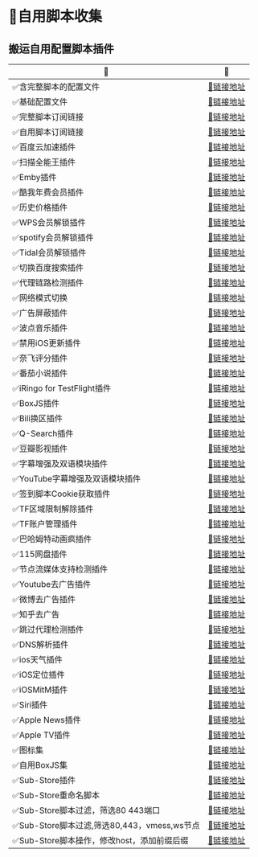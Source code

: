 # :balloon:自用脚本收集  
## 搬运自用配置脚本插件

|:balloon:|:link:|
|--|--|
|:white_check_mark:含完整脚本的配置文件|[:link:链接地址](https://raw.githubusercontent.com/deezertidal/private/main/Loon_Full.conf)|
|:white_check_mark:基础配置文件|[:link:链接地址](https://raw.githubusercontent.com/deezertidal/private/main/Loon_Basic.conf)|
|:white_check_mark:完整脚本订阅链接|[:link:链接地址](https://raw.githubusercontent.com/deezertidal/private/main/Script_Ultra.js)|
|:white_check_mark:自用脚本订阅链接|[:link:链接地址](https://raw.githubusercontent.com/deezertidal/private/main/scripts_collection.js)|
|:white_check_mark:百度云加速插件|[:link:链接地址](https://raw.githubusercontent.com/deezertidal/private/main/BaiduCloud.plugin)| 
|:white_check_mark:扫描全能王插件|[:link:链接地址](https://raw.githubusercontent.com/deezertidal/private/main/CamScanner.plugin)| 
|:white_check_mark:Emby插件|[:link:链接地址](https://raw.githubusercontent.com/deezertidal/private/main/Emby.plugin)| 
|:white_check_mark:酷我年费会员插件|[:link:链接地址](https://raw.githubusercontent.com/deezertidal/private/main/KuwoVip.plugin)|
|:white_check_mark:历史价格插件|[:link:链接地址](https://raw.githubusercontent.com/deezertidal/private/main/Price.plugin)|
|:white_check_mark:WPS会员解锁插件|[:link:链接地址](https://raw.githubusercontent.com/deezertidal/private/main/WPS.plugin)|
|:white_check_mark:spotify会员解锁插件|[:link:链接地址](https://raw.githubusercontent.com/deezertidal/private/main/SpotifyPremium.plugin)|
|:white_check_mark:Tidal会员解锁插件|[:link:链接地址](https://raw.githubusercontent.com/deezertidal/private/main/Tidal-HiFi.plugin)|
|:white_check_mark:切换百度搜索插件|[:link:链接地址](https://raw.githubusercontent.com/deezertidal/private/main/B-Search.plugin)|
|:white_check_mark:代理链路检测插件|[:link:链接地址](https://raw.githubusercontent.com/deezertidal/private/main/NodeLinkCheck.plugin)| 
|:white_check_mark:网络模式切换|[:link:链接地址](https://raw.githubusercontent.com/deezertidal/private/main/Running-Mode.plugin)|
|:white_check_mark:广告屏蔽插件|[:link:链接地址](https://raw.githubusercontent.com/deezertidal/private/main/AdBlock.plugin)|
|:white_check_mark:波点音乐插件|[:link:链接地址](https://raw.githubusercontent.com/deezertidal/private/main/Bodian.plugin)|
|:white_check_mark:禁用iOS更新插件|[:link:链接地址](https://raw.githubusercontent.com/deezertidal/private/main/DisableUpdate.plugin)|
|:white_check_mark:奈飞评分插件|[:link:链接地址](https://raw.githubusercontent.com/deezertidal/private/main/Ratings.plugin)|
|:white_check_mark:番茄小说插件|[:link:链接地址](https://raw.githubusercontent.com/deezertidal/private/main/fanqienovel.plugin)|
|:white_check_mark:iRingo for TestFlight插件|[:link:链接地址](https://raw.githubusercontent.com/deezertidal/private/main/iRingo_TestFlight.plugin)|
|:white_check_mark:BoxJS插件|[:link:链接地址](https://raw.githubusercontent.com/chavyleung/scripts/master/box/rewrite/boxjs.rewrite.loon.tf.plugin)|
|:white_check_mark:Bili换区插件|[:link:链接地址](https://raw.githubusercontent.com/Coldvvater/Loon/master/Plugin/Bili_Auto_Regions.plugin)|
|:white_check_mark:Q-Search插件|[:link:链接地址](https://raw.githubusercontent.com/Coldvvater/Loon/master/Plugin/Q-Search.plugin)|
|:white_check_mark:豆瓣影视插件|[:link:链接地址](https://raw.githubusercontent.com/Coldvvater/Loon/master/Plugin/DouBanPlay.plugin)|
|:white_check_mark:字幕增强及双语模块插件|[:link:链接地址](https://raw.githubusercontent.com/DualSubs/DualSubs/main/plugin/DualSubs.plugin)|
|:white_check_mark:YouTube字幕增强及双语模块插件|[:link:链接地址](https://raw.githubusercontent.com/DualSubs/DualSubs/main/plugin/DualSubs.YouTube.plugin)|
|:white_check_mark:签到脚本Cookie获取插件|[:link:链接地址](https://raw.githubusercontent.com/NobyDa/Script/master/Loon/Loon_GetCookie.plugin)|
|:white_check_mark:TF区域限制解除插件|[:link:链接地址](https://raw.githubusercontent.com/NobyDa/Script/master/Loon/Loon_TF_Download.plugin)|
|:white_check_mark:TF账户管理插件|[:link:链接地址](https://raw.githubusercontent.com/NobyDa/Script/master/Loon/Loon_TF_Account.plugin)|
|:white_check_mark:巴哈姆特动画疯插件|[:link:链接地址](https://raw.githubusercontent.com/NobyDa/Script/master/Loon/Loon_Bahamut_ADS.plugin)|
|:white_check_mark:115网盘插件|[:link:链接地址](https://raw.githubusercontent.com/Tartarus2014/Loon-Script/master/Plugin/115.plugin)|
|:white_check_mark:节点流媒体支持检测插件|[:link:链接地址](https://raw.githubusercontent.com/Tartarus2014/Loon-Script/master/Plugin/MediaCheck.plugin)|
|:white_check_mark:Youtube去广告插件|[:link:链接地址](https://raw.githubusercontent.com/Tartarus2014/Loon-Script/master/Plugin/Block/YouTubeAds.plugin)|
|:white_check_mark:微博去广告插件|[:link:链接地址](https://raw.githubusercontent.com/Tartarus2014/Loon-Script/master/Plugin/Block/WeiboAds.plugin)|
|:white_check_mark:知乎去广告|[:link:链接地址](https://raw.githubusercontent.com/Tartarus2014/Loon-Script/master/Plugin/Block/ZhiHu.plugin)|
|:white_check_mark:跳过代理检测插件|[:link:链接地址](https://raw.githubusercontent.com/Tartarus2014/Loon-Script/master/Plugin/skip-proxy.plugin)|
|:white_check_mark:DNS解析插件|[:link:链接地址](https://raw.githubusercontent.com/VirgilClyne/VirgilClyne/main/modules/DNS/DNS.plugin)|
|:white_check_mark:ios天气插件|[:link:链接地址](https://raw.githubusercontent.com/VirgilClyne/iRingo/main/plugin/Weather.plugin)|
|:white_check_mark:iOS定位插件|[:link:链接地址](https://raw.githubusercontent.com/VirgilClyne/iRingo/main/plugin/Location.plugin)|
|:white_check_mark:iOSMitM插件|[:link:链接地址](https://raw.githubusercontent.com/VirgilClyne/iRingo/main/plugin/MitM.plugin)|
|:white_check_mark:Siri插件|[:link:链接地址](https://raw.githubusercontent.com/VirgilClyne/iRingo/main/plugin/Siri.plugin)|
|:white_check_mark:Apple News插件|[:link:链接地址](https://raw.githubusercontent.com/VirgilClyne/iRingo/main/plugin/News.plugin)|
|:white_check_mark:Apple TV插件|[:link:链接地址](https://raw.githubusercontent.com/VirgilClyne/iRingo/main/plugin/TV.plugin)|
|:white_check_mark:图标集|[:link:链接地址](https://raw.githubusercontent.com/deezertidal/private/main/icons.json)|
|:white_check_mark:自用BoxJS集|[:link:链接地址](https://raw.githubusercontent.com/deezertidal/private/main/Boxjs.json)|
|:white_check_mark:Sub-Store插件|[:link:链接地址](https://raw.githubusercontent.com/Peng-YM/Sub-Store/master/config/Loon.plugin)|
|:white_check_mark:Sub-Store重命名脚本|[:link:链接地址](https://raw.githubusercontent.com/futurkk/Potato/main/Rename/rename.js#input=zh&output=zh&airport=你需要的机场名)|
|:white_check_mark:Sub-Store脚本过滤，筛选80 443端口|[:link:链接地址](https://raw.githubusercontent.com/deezertidal/private/main/port-filter.js)|
|:white_check_mark:Sub-Store脚本过滤,筛选80,443，vmess,ws节点|[:link:链接地址](https://raw.githubusercontent.com/deezertidal/private/main/nodes-filter.js)| 
|:white_check_mark:Sub-Store脚本操作，修改host，添加前缀后缀|[:link:链接地址](https://raw.githubusercontent.com/deezertidal/private/main/vmess-host.js)|

